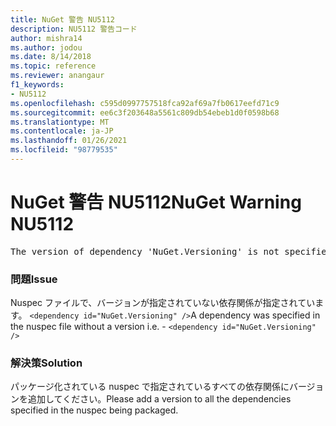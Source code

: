 ```yaml
---
title: NuGet 警告 NU5112
description: NU5112 警告コード
author: mishra14
ms.author: jodou
ms.date: 8/14/2018
ms.topic: reference
ms.reviewer: anangaur
f1_keywords:
- NU5112
ms.openlocfilehash: c595d0997757518fca92af69a7fb0617eefd71c9
ms.sourcegitcommit: ee6c3f203648a5561c809db54ebeb1d0f0598b68
ms.translationtype: MT
ms.contentlocale: ja-JP
ms.lasthandoff: 01/26/2021
ms.locfileid: "98779535"
---
```

# <a name="nuget-warning-nu5112"></a><span data-ttu-id="987b7-103">NuGet 警告 NU5112</span><span class="sxs-lookup"><span data-stu-id="987b7-103">NuGet Warning NU5112</span></span>
<pre>The version of dependency 'NuGet.Versioning' is not specified. Specify the version of dependency and rebuild your package.</pre>

### <a name="issue"></a><span data-ttu-id="987b7-104">問題</span><span class="sxs-lookup"><span data-stu-id="987b7-104">Issue</span></span>

<span data-ttu-id="987b7-105">Nuspec ファイルで、バージョンが指定されていない依存関係が指定されています。 `<dependency id="NuGet.Versioning" />`</span><span class="sxs-lookup"><span data-stu-id="987b7-105">A dependency was specified in the nuspec file without a version i.e. - `<dependency id="NuGet.Versioning" />`</span></span>


### <a name="solution"></a><span data-ttu-id="987b7-106">解決策</span><span class="sxs-lookup"><span data-stu-id="987b7-106">Solution</span></span>

<span data-ttu-id="987b7-107">パッケージ化されている nuspec で指定されているすべての依存関係にバージョンを追加してください。</span><span class="sxs-lookup"><span data-stu-id="987b7-107">Please add a version to all the dependencies specified in the nuspec being packaged.</span></span>

